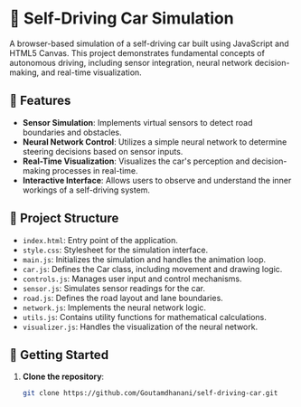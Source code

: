 # 🚗 Self-Driving Car Simulation

A browser-based simulation of a self-driving car built using JavaScript and HTML5 Canvas. This project demonstrates fundamental concepts of autonomous driving, including sensor integration, neural network decision-making, and real-time visualization.

## 🧠 Features

- **Sensor Simulation**: Implements virtual sensors to detect road boundaries and obstacles.
- **Neural Network Control**: Utilizes a simple neural network to determine steering decisions based on sensor inputs.
- **Real-Time Visualization**: Visualizes the car's perception and decision-making processes in real-time.
- **Interactive Interface**: Allows users to observe and understand the inner workings of a self-driving system.

## 📁 Project Structure

- `index.html`: Entry point of the application.
- `style.css`: Stylesheet for the simulation interface.
- `main.js`: Initializes the simulation and handles the animation loop.
- `car.js`: Defines the Car class, including movement and drawing logic.
- `controls.js`: Manages user input and control mechanisms.
- `sensor.js`: Simulates sensor readings for the car.
- `road.js`: Defines the road layout and lane boundaries.
- `network.js`: Implements the neural network logic.
- `utils.js`: Contains utility functions for mathematical calculations.
- `visualizer.js`: Handles the visualization of the neural network.

## 🚀 Getting Started

1. **Clone the repository**:
   ```bash
   git clone https://github.com/Goutamdhanani/self-driving-car.git
